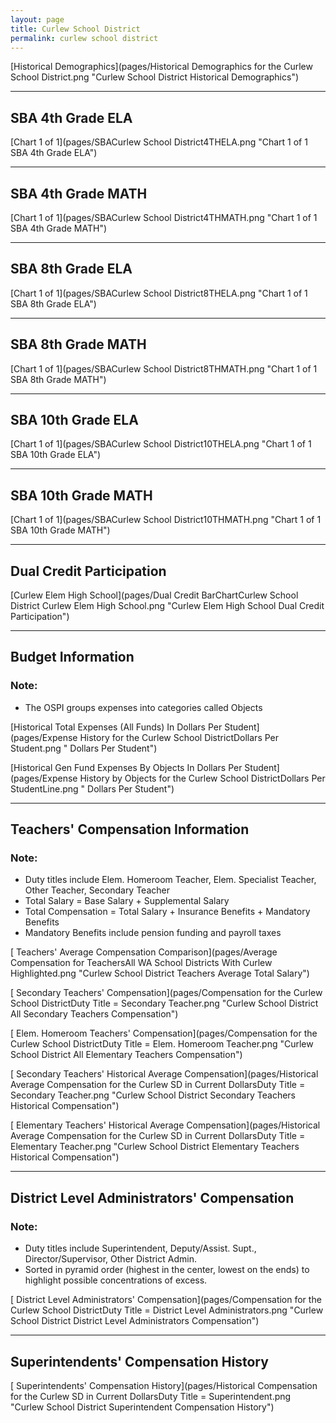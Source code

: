```yaml
---
layout: page
title: Curlew School District
permalink: curlew school district
---
```



[Historical Demographics](pages/Historical Demographics for the Curlew School District.png "Curlew School District Historical Demographics")

___

## SBA 4th Grade ELA

[Chart 1 of 1](pages/SBACurlew School District4THELA.png "Chart 1 of 1 SBA 4th Grade ELA")


___

## SBA 4th Grade MATH

[Chart 1 of 1](pages/SBACurlew School District4THMATH.png "Chart 1 of 1 SBA 4th Grade MATH")


___

## SBA 8th Grade ELA

[Chart 1 of 1](pages/SBACurlew School District8THELA.png "Chart 1 of 1 SBA 8th Grade ELA")


___

## SBA 8th Grade MATH

[Chart 1 of 1](pages/SBACurlew School District8THMATH.png "Chart 1 of 1 SBA 8th Grade MATH")


___

## SBA 10th Grade ELA

[Chart 1 of 1](pages/SBACurlew School District10THELA.png "Chart 1 of 1 SBA 10th Grade ELA")


___

## SBA 10th Grade MATH

[Chart 1 of 1](pages/SBACurlew School District10THMATH.png "Chart 1 of 1 SBA 10th Grade MATH")


___

## Dual Credit Participation

[Curlew Elem   High School](pages/Dual Credit BarChartCurlew School District Curlew Elem   High School.png "Curlew Elem   High School Dual Credit Participation")


___

## Budget Information
### Note:
- The OSPI groups expenses into categories called Objects

[Historical Total Expenses (All Funds) In Dollars Per Student](pages/Expense History for the Curlew School DistrictDollars Per Student.png " Dollars Per Student")

[Historical Gen Fund Expenses By Objects In Dollars Per Student](pages/Expense History by Objects for the Curlew School DistrictDollars Per StudentLine.png " Dollars Per Student")


___

## Teachers' Compensation Information
### Note:
- Duty titles include Elem. Homeroom Teacher, Elem. Specialist Teacher, Other Teacher, Secondary Teacher
- Total Salary = Base Salary + Supplemental Salary
- Total Compensation = Total Salary + Insurance Benefits + Mandatory Benefits
- Mandatory Benefits include pension funding and payroll taxes

[ Teachers' Average Compensation Comparison](pages/Average Compensation for TeachersAll WA School Districts With Curlew Highlighted.png "Curlew School District Teachers Average Total Salary")

[ Secondary Teachers' Compensation](pages/Compensation for the Curlew School DistrictDuty Title = Secondary Teacher.png "Curlew School District All Secondary Teachers Compensation")

[ Elem. Homeroom Teachers' Compensation](pages/Compensation for the Curlew School DistrictDuty Title = Elem. Homeroom Teacher.png "Curlew School District All Elementary Teachers Compensation")

[ Secondary Teachers' Historical Average Compensation](pages/Historical Average Compensation for the Curlew SD in Current DollarsDuty Title = Secondary Teacher.png "Curlew School District Secondary Teachers Historical Compensation")

[ Elementary Teachers' Historical Average Compensation](pages/Historical Average Compensation for the Curlew SD in Current DollarsDuty Title = Elementary Teacher.png "Curlew School District Elementary Teachers Historical Compensation")


___

## District Level Administrators' Compensation

### Note:
- Duty titles include Superintendent, Deputy/Assist. Supt., Director/Supervisor, Other District Admin.
- Sorted in pyramid order (highest in the center, lowest on the ends) to highlight possible concentrations of excess.

[ District Level Administrators' Compensation](pages/Compensation for the Curlew School DistrictDuty Title = District Level Administrators.png "Curlew School District District Level Administrators Compensation")


___

## Superintendents' Compensation History

[ Superintendents' Compensation History](pages/Historical Compensation for the Curlew SD in Current DollarsDuty Title = Superintendent.png "Curlew School District Superintendent Compensation History")


